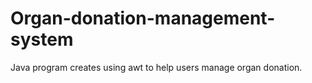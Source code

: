 # Organ-donation-management-system
Java program creates using awt to help users manage organ donation.
